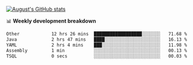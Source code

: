 
[![August's GitHub stats](https://github-readme-stats.vercel.app/api?username=zou-weidong&show_icons=true&theme=radical)](https://github.com/zou-weidong)


📊 **Weekly development breakdown**
<!--START_SECTION:waka-->

```txt
Other            12 hrs 26 mins  ██████████████████░░░░░░░   71.68 %
Java             2 hrs 47 mins   ████░░░░░░░░░░░░░░░░░░░░░   16.13 %
YAML             2 hrs 4 mins    ███░░░░░░░░░░░░░░░░░░░░░░   11.98 %
Assembly         1 min           ░░░░░░░░░░░░░░░░░░░░░░░░░   00.13 %
TSQL             0 secs          ░░░░░░░░░░░░░░░░░░░░░░░░░   00.03 %
```

<!--END_SECTION:waka-->
